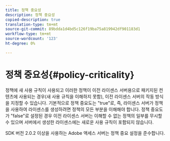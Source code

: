 ```yaml
---
title: 정책 중요성
description: 정책 중요성
copied-description: true
translation-type: tm+mt
source-git-commit: 89bdda1d4bd5c126f19ba75a819942df901183d1
workflow-type: tm+mt
source-wordcount: '123'
ht-degree: 0%

---
```



# 정책 중요성{#policy-criticality}

정책에 새 사용 규칙이 사용되고 이러한 정책이 이전 라이센스 서버용으로 패키지된 컨텐츠에 사용되는 경우(새 사용 규칙을 이해하지 못함), 이전 라이센스 서버의 작동 방식을 지정할 수 있습니다. 기본적으로 정책 중요도는 &quot;true&quot;로, 즉, 라이센스 서버가 정책을 사용하여 라이센스를 생성하려면 정책의 모든 부분을 이해해야 합니다. 정책 중요도가 &quot;false&quot;로 설정된 경우 이전 라이센스 서버는 이해할 수 없는 정책의 일부를 무시할 수 있으며 서버에서 생성한 라이센스에는 새로운 사용 규칙이 포함되지 않습니다.

SDK 버전 2.0.2 이상을 사용하는 Adobe 액세스 서버는 정책 중요 설정을 준수합니다.
